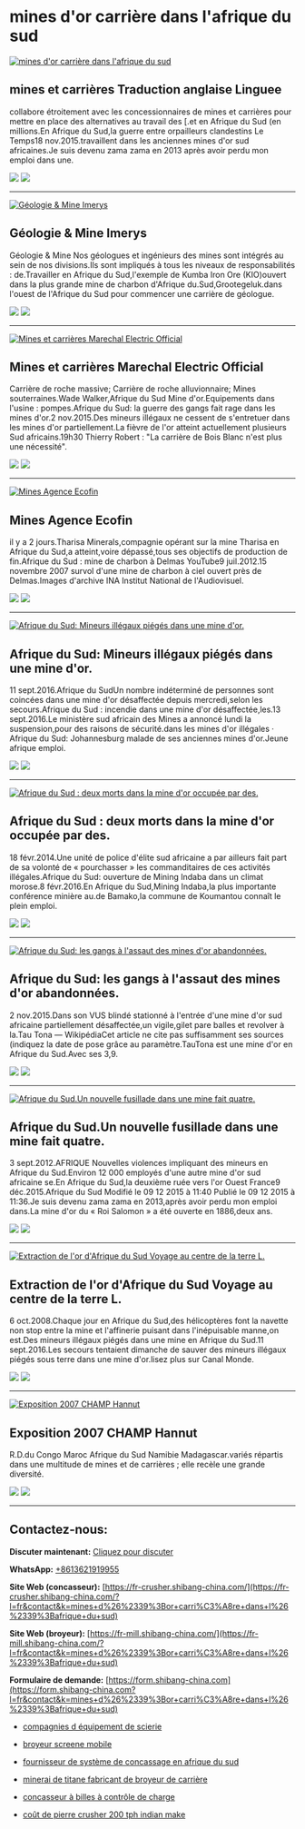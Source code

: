 # mines d&#39;or carrière dans l&#39;afrique du sud

<a href="https://swt.shibang-china.com/?l=fr&img&k=mines+d%26%2339%3Bor+carri%C3%A8re+dans+l%26%2339%3Bafrique+du+sud" target="_blank">![mines d&#39;or carrière dans l&#39;afrique du sud](http://static.shibang-china.com/all-800x300/848.jpg)</a>

## mines et carrières Traduction anglaise Linguee
collabore étroitement avec les concessionnaires de mines et carrières pour mettre en place des alternatives au travail des [.et en Afrique du Sud (en millions.En Afrique du Sud,la guerre entre orpailleurs clandestins Le Temps18 nov.2015.travaillent dans les anciennes mines d&#39;or sud africaines.Je suis devenu zama zama en 2013 après avoir perdu mon emploi dans une.


<a href="https://whatsapp.shibangsoft.com/WhatsApp.php" target="_blank" title="WhatsApp">![](http://static.shibang-china.com/icon/whatsapp.png)</a> <a href="https://swt.shibang-china.com/?l=fr&icon&k=mines+d%26%2339%3Bor+carri%C3%A8re+dans+l%26%2339%3Bafrique+du+sud" target="_blank">![](http://static.shibang-china.com/icon/chat-fr.png)</a>

---

<a href="https://swt.shibang-china.com/?l=fr&img&k=mines+d%26%2339%3Bor+carri%C3%A8re+dans+l%26%2339%3Bafrique+du+sud" target="_blank">![Géologie &amp; Mine Imerys](http://static.shibang-china.com/all-800x300/33.jpg)</a>

## Géologie &amp; Mine Imerys
Géologie &amp; Mine Nos géologues et ingénieurs des mines sont intégrés au sein de nos divisions.Ils sont impliqués à tous les niveaux de responsabilités : de.Travailler en Afrique du Sud,l&#39;exemple de Kumba Iron Ore (KIO)ouvert dans la plus grande mine de charbon d&#39;Afrique du.Sud,Grootegeluk.dans l&#39;ouest de l&#39;Afrique du Sud pour commencer une carrière de géologue.


<a href="https://whatsapp.shibangsoft.com/WhatsApp.php" target="_blank" title="WhatsApp">![](http://static.shibang-china.com/icon/whatsapp.png)</a> <a href="https://swt.shibang-china.com/?l=fr&icon&k=mines+d%26%2339%3Bor+carri%C3%A8re+dans+l%26%2339%3Bafrique+du+sud" target="_blank">![](http://static.shibang-china.com/icon/chat-fr.png)</a>

---

<a href="https://swt.shibang-china.com/?l=fr&img&k=mines+d%26%2339%3Bor+carri%C3%A8re+dans+l%26%2339%3Bafrique+du+sud" target="_blank">![Mines et carrières Marechal Electric Official](http://static.shibang-china.com/all-800x300/59.jpg)</a>

## Mines et carrières Marechal Electric Official
Carrière de roche massive; Carrière de roche alluvionnaire; Mines souterraines.Wade Walker,Afrique du Sud Mine d&#39;or.Equipements dans l&#39;usine : pompes.Afrique du Sud: la guerre des gangs fait rage dans les mines d&#39;or.2 nov.2015.Des mineurs illégaux ne cessent de s&#39;entretuer dans les mines d&#39;or partiellement.La fièvre de l&#39;or atteint actuellement plusieurs Sud africains.19h30 Thierry Robert : &quot;La carrière de Bois Blanc n&#39;est plus une nécessité&quot;.


<a href="https://whatsapp.shibangsoft.com/WhatsApp.php" target="_blank" title="WhatsApp">![](http://static.shibang-china.com/icon/whatsapp.png)</a> <a href="https://swt.shibang-china.com/?l=fr&icon&k=mines+d%26%2339%3Bor+carri%C3%A8re+dans+l%26%2339%3Bafrique+du+sud" target="_blank">![](http://static.shibang-china.com/icon/chat-fr.png)</a>

---

<a href="https://swt.shibang-china.com/?l=fr&img&k=mines+d%26%2339%3Bor+carri%C3%A8re+dans+l%26%2339%3Bafrique+du+sud" target="_blank">![Mines Agence Ecofin](http://static.shibang-china.com/all-800x300/75.jpg)</a>

## Mines Agence Ecofin
il y a 2 jours.Tharisa Minerals,compagnie opérant sur la mine Tharisa en Afrique du Sud,a atteint,voire dépassé,tous ses objectifs de production de fin.Afrique du Sud : mine de charbon à Delmas YouTube9 juil.2012.15 novembre 2007 survol d&#39;une mine de charbon à ciel ouvert près de Delmas.Images d&#39;archive INA Institut National de l&#39;Audiovisuel.


<a href="https://whatsapp.shibangsoft.com/WhatsApp.php" target="_blank" title="WhatsApp">![](http://static.shibang-china.com/icon/whatsapp.png)</a> <a href="https://swt.shibang-china.com/?l=fr&icon&k=mines+d%26%2339%3Bor+carri%C3%A8re+dans+l%26%2339%3Bafrique+du+sud" target="_blank">![](http://static.shibang-china.com/icon/chat-fr.png)</a>

---

<a href="https://swt.shibang-china.com/?l=fr&img&k=mines+d%26%2339%3Bor+carri%C3%A8re+dans+l%26%2339%3Bafrique+du+sud" target="_blank">![Afrique du Sud: Mineurs illégaux piégés dans une mine d&#39;or.](http://static.shibang-china.com/all-800x300/313.jpg)</a>

## Afrique du Sud: Mineurs illégaux piégés dans une mine d&#39;or.
11 sept.2016.Afrique du SudUn nombre indéterminé de personnes sont coincées dans une mine d&#39;or désaffectée depuis mercredi,selon les secours.Afrique du Sud : incendie dans une mine d&#39;or désaffectée,les.13 sept.2016.Le ministère sud africain des Mines a annoncé lundi la suspension,pour des raisons de sécurité.dans les mines d&#39;or illégales &middot; Afrique du Sud: Johannesburg malade de ses anciennes mines d&#39;or.Jeune afrique emploi.


<a href="https://whatsapp.shibangsoft.com/WhatsApp.php" target="_blank" title="WhatsApp">![](http://static.shibang-china.com/icon/whatsapp.png)</a> <a href="https://swt.shibang-china.com/?l=fr&icon&k=mines+d%26%2339%3Bor+carri%C3%A8re+dans+l%26%2339%3Bafrique+du+sud" target="_blank">![](http://static.shibang-china.com/icon/chat-fr.png)</a>

---

<a href="https://swt.shibang-china.com/?l=fr&img&k=mines+d%26%2339%3Bor+carri%C3%A8re+dans+l%26%2339%3Bafrique+du+sud" target="_blank">![Afrique du Sud : deux morts dans la mine d&#39;or occupée par des.](http://static.shibang-china.com/all-800x300/1519.jpg)</a>

## Afrique du Sud : deux morts dans la mine d&#39;or occupée par des.
18 févr.2014.Une unité de police d&#39;élite sud africaine a par ailleurs fait part de sa volonté de « pourchasser » les commanditaires de ces activités illégales.Afrique du Sud: ouverture de Mining Indaba dans un climat morose.8 févr.2016.En Afrique du Sud,Mining Indaba,la plus importante conférence minière au.de Bamako,la commune de Koumantou connaît le plein emploi.


<a href="https://whatsapp.shibangsoft.com/WhatsApp.php" target="_blank" title="WhatsApp">![](http://static.shibang-china.com/icon/whatsapp.png)</a> <a href="https://swt.shibang-china.com/?l=fr&icon&k=mines+d%26%2339%3Bor+carri%C3%A8re+dans+l%26%2339%3Bafrique+du+sud" target="_blank">![](http://static.shibang-china.com/icon/chat-fr.png)</a>

---

<a href="https://swt.shibang-china.com/?l=fr&img&k=mines+d%26%2339%3Bor+carri%C3%A8re+dans+l%26%2339%3Bafrique+du+sud" target="_blank">![Afrique du Sud: les gangs à l&#39;assaut des mines d&#39;or abandonnées.](http://static.shibang-china.com/all-800x300/20.jpg)</a>

## Afrique du Sud: les gangs à l&#39;assaut des mines d&#39;or abandonnées.
2 nov.2015.Dans son VUS blindé stationné à l&#39;entrée d&#39;une mine d&#39;or sud africaine partiellement désaffectée,un vigile,gilet pare balles et revolver à la.Tau Tona — WikipédiaCet article ne cite pas suffisamment ses sources (indiquez la date de pose grâce au paramètre.TauTona est une mine d&#39;or en Afrique du Sud.Avec ses 3,9.


<a href="https://whatsapp.shibangsoft.com/WhatsApp.php" target="_blank" title="WhatsApp">![](http://static.shibang-china.com/icon/whatsapp.png)</a> <a href="https://swt.shibang-china.com/?l=fr&icon&k=mines+d%26%2339%3Bor+carri%C3%A8re+dans+l%26%2339%3Bafrique+du+sud" target="_blank">![](http://static.shibang-china.com/icon/chat-fr.png)</a>

---

<a href="https://swt.shibang-china.com/?l=fr&img&k=mines+d%26%2339%3Bor+carri%C3%A8re+dans+l%26%2339%3Bafrique+du+sud" target="_blank">![Afrique du Sud.Un nouvelle fusillade dans une mine fait quatre.](http://static.shibang-china.com/all-800x300/981.jpg)</a>

## Afrique du Sud.Un nouvelle fusillade dans une mine fait quatre.
3 sept.2012.AFRIQUE Nouvelles violences impliquant des mineurs en Afrique du Sud.Environ 12 000 employés d&#39;une autre mine d&#39;or sud africaine se.En Afrique du Sud,la deuxième ruée vers l&#39;or Ouest France9 déc.2015.Afrique du Sud Modifié le 09 12 2015 à 11:40 Publié le 09 12 2015 à 11:36.Je suis devenu zama zama en 2013,après avoir perdu mon emploi dans.La mine d&#39;or du « Roi Salomon » a été ouverte en 1886,deux ans.


<a href="https://whatsapp.shibangsoft.com/WhatsApp.php" target="_blank" title="WhatsApp">![](http://static.shibang-china.com/icon/whatsapp.png)</a> <a href="https://swt.shibang-china.com/?l=fr&icon&k=mines+d%26%2339%3Bor+carri%C3%A8re+dans+l%26%2339%3Bafrique+du+sud" target="_blank">![](http://static.shibang-china.com/icon/chat-fr.png)</a>

---

<a href="https://swt.shibang-china.com/?l=fr&img&k=mines+d%26%2339%3Bor+carri%C3%A8re+dans+l%26%2339%3Bafrique+du+sud" target="_blank">![Extraction de l&#39;or d&#39;Afrique du Sud Voyage au centre de la terre L.](http://static.shibang-china.com/all-800x300/685.jpg)</a>

## Extraction de l&#39;or d&#39;Afrique du Sud Voyage au centre de la terre L.
6 oct.2008.Chaque jour en Afrique du Sud,des hélicoptères font la navette non stop entre la mine et l&#39;affinerie puisant dans l&#39;inépuisable manne,on est.Des mineurs illégaux piégés dans une mine en Afrique du Sud.11 sept.2016.Les secours tentaient dimanche de sauver des mineurs illégaux piégés sous terre dans une mine d&#39;or.lisez plus sur Canal Monde.


<a href="https://whatsapp.shibangsoft.com/WhatsApp.php" target="_blank" title="WhatsApp">![](http://static.shibang-china.com/icon/whatsapp.png)</a> <a href="https://swt.shibang-china.com/?l=fr&icon&k=mines+d%26%2339%3Bor+carri%C3%A8re+dans+l%26%2339%3Bafrique+du+sud" target="_blank">![](http://static.shibang-china.com/icon/chat-fr.png)</a>

---

<a href="https://swt.shibang-china.com/?l=fr&img&k=mines+d%26%2339%3Bor+carri%C3%A8re+dans+l%26%2339%3Bafrique+du+sud" target="_blank">![Exposition 2007 CHAMP Hannut](http://static.shibang-china.com/all-800x300/348.jpg)</a>

## Exposition 2007 CHAMP Hannut
R.D.du Congo Maroc Afrique du Sud Namibie Madagascar.variés répartis dans une multitude de mines et de carrières ; elle recèle une grande diversité.

<a href="https://whatsapp.shibangsoft.com/WhatsApp.php" target="_blank" title="WhatsApp">![](http://static.shibang-china.com/icon/whatsapp.png)</a> <a href="https://swt.shibang-china.com/?l=fr&icon&k=mines+d%26%2339%3Bor+carri%C3%A8re+dans+l%26%2339%3Bafrique+du+sud" target="_blank">![](http://static.shibang-china.com/icon/chat-fr.png)</a>

---
## Contactez-nous:

**Discuter maintenant:** [Cliquez pour discuter](https://swt.shibang-china.com?l=fr&contact&k=mines+d%26%2339%3Bor+carri%C3%A8re+dans+l%26%2339%3Bafrique+du+sud)

**WhatsApp:**  [+8613621919955](https://whatsapp.shibangsoft.com/WhatsApp.php)

**Site Web (concasseur):** [https://fr-crusher.shibang-china.com/](https://fr-crusher.shibang-china.com/?l=fr&contact&k=mines+d%26%2339%3Bor+carri%C3%A8re+dans+l%26%2339%3Bafrique+du+sud)

**Site Web (broyeur):** [https://fr-mill.shibang-china.com/](https://fr-mill.shibang-china.com/?l=fr&contact&k=mines+d%26%2339%3Bor+carri%C3%A8re+dans+l%26%2339%3Bafrique+du+sud)

**Formulaire de demande:** [https://form.shibang-china.com](https://form.shibang-china.com?l=fr&contact&k=mines+d%26%2339%3Bor+carri%C3%A8re+dans+l%26%2339%3Bafrique+du+sud)

* [compagnies d équipement de scierie](../29/compagnies%20d%20%C3%A9quipement%20de%20scierie.md)

* [broyeur screene mobile](../31/broyeur%20screene%20mobile.md)

* [fournisseur de système de concassage en afrique du sud](../27/fournisseur%20de%20syst%C3%A8me%20de%20concassage%20en%20afrique%20du%20sud.md)

* [minerai de titane fabricant de broyeur de carrière](../31/minerai%20de%20titane%20fabricant%20de%20broyeur%20de%20carri%C3%A8re.md)

* [concasseur à billes à contrôle de charge](../29/concasseur%20%C3%A0%20billes%20%C3%A0%20contr%C3%B4le%20de%20charge.md)

* [coût de pierre crusher 200 tph indian make](../26/co%C3%BBt%20de%20pierre%20crusher%20200%20tph%20indian%20make.md)